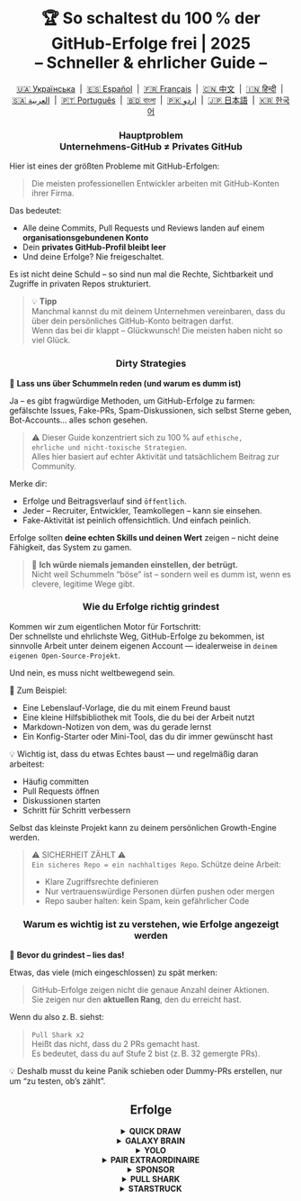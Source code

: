 <h1 align="center">
   🏆 So schaltest du 100 % der GitHub-Erfolge frei | 2025<br/>
   – Schneller & ehrlicher Guide –
</h1>

<div align="center">
  <a href="README_UA.md">🇺🇦 Українська</a> &nbsp;|&nbsp;
  <a href="README_ES.md">🇪🇸 Español</a> &nbsp;|&nbsp;
  <a href="README_FR.md">🇫🇷 Français</a> &nbsp;|&nbsp;
  <a href="README_ZH.md">🇨🇳 中文</a> &nbsp;|&nbsp;
  <a href="README_HI.md">🇮🇳 हिन्दी</a> &nbsp;|&nbsp;
  <a href="README_AR.md">🇸🇦 العربية</a> &nbsp;|&nbsp;
  <a href="README_PT.md">🇵🇹 Português</a> &nbsp;|&nbsp;
  <a href="README_BN.md">🇧🇩 বাংলা</a> &nbsp;|&nbsp;
  <a href="README_UR.md">🇵🇰 اردو</a> &nbsp;|&nbsp;
  <a href="README_JA.md">🇯🇵 日本語</a> &nbsp;|&nbsp;
  <a href="README_KO.md">🇰🇷 한국어</a>
</div>

<h3 align="center">
   Hauptproblem<br/>
   Unternehmens-GitHub ≠ Privates GitHub
</h3>

Hier ist eines der größten Probleme mit GitHub-Erfolgen:

> Die meisten professionellen Entwickler arbeiten mit GitHub-Konten ihrer Firma.

Das bedeutet:
- Alle deine Commits, Pull Requests und Reviews landen auf einem **organisationsgebundenen Konto**
- Dein **privates GitHub-Profil bleibt leer**
- Und deine Erfolge? Nie freigeschaltet.

Es ist nicht deine Schuld – so sind nun mal die Rechte, Sichtbarkeit und Zugriffe in privaten Repos strukturiert.

> 💡 **Tipp**  
> Manchmal kannst du mit deinem Unternehmen vereinbaren, dass du über dein persönliches GitHub-Konto beitragen darfst.  
> Wenn das bei dir klappt – Glückwunsch! Die meisten haben nicht so viel Glück.

<h3 align="center">Dirty Strategies</h3>

🚫 <b>Lass uns über Schummeln reden (und warum es dumm ist)</b>

Ja – es gibt fragwürdige Methoden, um GitHub-Erfolge zu farmen: gefälschte Issues, Fake-PRs, Spam-Diskussionen, sich selbst Sterne geben, Bot-Accounts... alles schon gesehen.

> ⚠️ Dieser Guide konzentriert sich zu 100 % auf <code>ethische, ehrliche und nicht-toxische Strategien</code>.  
> Alles hier basiert auf echter Aktivität und tatsächlichem Beitrag zur Community.

Merke dir:
- Erfolge und Beitragsverlauf sind <code>öffentlich</code>.
- Jeder – Recruiter, Entwickler, Teamkollegen – kann sie einsehen.
- Fake-Aktivität ist peinlich offensichtlich. Und einfach peinlich.

Erfolge sollten <strong>deine echten Skills und deinen Wert</strong> zeigen – nicht deine Fähigkeit, das System zu gamen.

> 💬 <strong>Ich würde niemals jemanden einstellen, der betrügt.</strong><br>
> Nicht weil Schummeln “böse” ist – sondern weil es dumm ist, wenn es clevere, legitime Wege gibt.

<h3 align="center">Wie du Erfolge richtig grindest</h3>

Kommen wir zum eigentlichen Motor für Fortschritt:  
Der schnellste und ehrlichste Weg, GitHub-Erfolge zu bekommen, ist sinnvolle Arbeit unter deinem eigenen Account — idealerweise in <code>deinem eigenen Open-Source-Projekt</code>.

Und nein, es muss nicht weltbewegend sein.

🎯 Zum Beispiel:
- Eine Lebenslauf-Vorlage, die du mit einem Freund baust
- Eine kleine Hilfsbibliothek mit Tools, die du bei der Arbeit nutzt
- Markdown-Notizen von dem, was du gerade lernst
- Ein Konfig-Starter oder Mini-Tool, das du dir immer gewünscht hast

💡 Wichtig ist, dass du etwas Echtes baust — und regelmäßig daran arbeitest:
* Häufig committen
* Pull Requests öffnen
* Diskussionen starten
* Schritt für Schritt verbessern

Selbst das kleinste Projekt kann zu deinem persönlichen Growth-Engine werden.

> ⚠️ SICHERHEIT ZÄHLT ⚠️  
> <code>Ein sicheres Repo = ein nachhaltiges Repo</code>. Schütze deine Arbeit:
> * Klare Zugriffsrechte definieren
> * Nur vertrauenswürdige Personen dürfen pushen oder mergen
> * Repo sauber halten: kein Spam, kein gefährlicher Code

<h3 align="center">Warum es wichtig ist zu verstehen, wie Erfolge angezeigt werden</h3>

🧠 <b>Bevor du grindest – lies das!</b>

Etwas, das viele (mich eingeschlossen) zu spät merken:

> GitHub-Erfolge zeigen nicht die genaue Anzahl deiner Aktionen.  
> Sie zeigen nur den <strong>aktuellen Rang</strong>, den du erreicht hast.

Wenn du also z. B. siehst:

> <code>Pull Shark x2</code>  
> Heißt das nicht, dass du 2 PRs gemacht hast.  
> Es bedeutet, dass du auf Stufe 2 bist (z. B. 32 gemergte PRs).

💡 Deshalb musst du keine Panik schieben oder Dummy-PRs erstellen, nur um “zu testen, ob’s zählt”.

<h2 align="center">Erfolge</h2>

<details>
    <summary align="center"><b>QUICK DRAW</b></summary>
<blockquote>Schließe ein Issue oder einen PR innerhalb von 5 Minuten nach dem Erstellen.</blockquote>
<div align="center">
    <img src="badges/quick-draw.png" alt="QuickDraw" width="140">
</div>

Seien wir ehrlich — dieser Erfolg ist eher ein Meme als ein Meilenstein 😅  
Er ist so leicht zu bekommen, dass er kaum zählt… aber hey, es ist trotzdem ein Badge in deinem Profil!

<ol>
    <li>Erstelle einen Pull Request</li>
    <li>Schließe ihn sofort</li>
</ol>

<blockquote>
   <b>⚠️ Keine Fake-PRs nötig. ⚠️</b><br/>
   Einfach während der normalen Arbeit einen echten PR schließen und wieder öffnen – das zählt auch.
</blockquote>
</details>

<details>
    <summary align="center"><b>GALAXY BRAIN</b></summary>
<blockquote>Deine Antwort wird als "Akzeptierte Antwort" in einer GitHub-Diskussion markiert.</blockquote>
<div align="center">
    <img src="badges/galaxy-brain.png" alt="Galaxy Brain">
</div>

Galaxy Brain belohnt Leute, die <strong>wirklich hilfreiche Antworten</strong> in GitHub Discussions geben.  
Wenn der/die Themenersteller:in deine Antwort als akzeptiert markiert — ist der Badge deiner.

Du kannst diesen Erfolg absolut in deinem eigenen Open-Source-Repo farmen.  
Und das ist nicht nur legitim — es ist sogar eine <strong>richtig gute Praxis</strong> für jedes Team.

Du lernst dabei:
<ul>
    <li>Kommunikation klar und auffindbar zu strukturieren</li>
    <li>Wichtige Entscheidungen transparent zu dokumentieren</li>
    <li>Dein gesamtes Team auf dem gleichen Stand zu halten</li>
</ul>

🚀 Houston, wir haben ein Problem! 🚀  
Selbst wenn deine Antwort korrekt ist und das Problem löst — sie wird selten akzeptiert.  
Erinnerungen werden oft ignoriert, und du wirst einfach geghostet. Hart, aber wahr.

Statt auf Fremde zu hoffen, versuch das hier:
> Farme Galaxy Brain in einem <strong>kontrollierten Umfeld</strong>:
* Schnapp dir Freund:innen oder Kolleg:innen
* Beantworte ihre echten Fragen
* Bitte sie, deine Antwort als akzeptiert zu markieren, wenn sie geholfen hat

`🧩 Strategie 1: Löse das Problem deines Freundes`

<ol>
    <li>Finde öffentliche Repos zu deinem Tech-Stack</li>
    <li>Prüfe, ob Discussions aktiviert sind</li>
    <li>Wenn jemand eine Frage stellt, die du beantworten kannst — hilf ihm/ihr</li>
    <li>Danach:
         <ul>
            <li>Bitte deine:n Freund:in, eine Diskussion mit deinem vorbereiteten Text zu eröffnen</li>
            <li>Schreib deine Antwort dort rein</li>
            <li>Und bitte darum, sie als akzeptiert zu markieren</li>
         </ul>
    </li>
</ol>

✅ Diese Strategie ist ehrlich, sinnvoll und schafft dauerhafte Ressourcen für die Community.

`🛠️ Strategie 2: Nutze Discussions in deinem eigenen Repo`

Wenn du ein Open-Source-Projekt betreust, <code>verlagere wichtige Kommunikation in GitHub Discussions</code>.

1. Aktiviere Discussions in den Repo-Einstellungen
2. Wenn Entscheidungen oder Feature-Debatten anstehen — eröffne einen öffentlichen Thread
3. Teile klare, hilfreiche Antworten
4. Wenn jemand anders das Thema erstellt hat — kann deine Antwort akzeptiert werden

✅ Diese Strategie:
- Baut eine transparente Entscheidungs-Historie auf
- Zeigt Initiative und Leadership
- Hält dein Team auf Kurs
- Und ja — bringt dir den Badge
</details>

<details>
    <summary align="center"><b>YOLO</b></summary>

> Merge deinen <code>eigenen</code> Pull Request ohne Review.
<div align="center">
    <img src="badges/yolo.png" alt="YOLO" width="140">
</div>

Dieser Erfolg geht auf Risiko, Vertrauen… oder Wahnsinn 😅  
Du musst ihn nur ein einziges Mal auslösen — hier ist der cleanste Weg:

<ol>
    <li>Mach eine kleine, sichere Änderung in deinem Projekt. Zum Beispiel:</li>
    <ul>
        <li>Lint-Fix</li>
        <li>Ein kurzer One-Liner-Fix</li>
        <li>Kleine, aber nützliche Ergänzung in <code>README.md</code></li>
        <li>Initial-Commit mit Setup oder <code>git init</code></li>
    </ul>
    <li>Erstelle einen Pull Request</li>
    <li>Merge ihn selbst – ohne Review</li>
</ol>

<blockquote>
   ⚠️ <b>WARNUNG: KEIN YOLO IN PRODUKTIVUMGEBUNGEN</b> ⚠️<br/>
   Merge einfach deinen Initial-PR in deinem Open-Source-Projekt ohne Review 😉  
   Sauber, ehrlich und vollkommen legitim.
</blockquote>
</details>

<details>
    <summary align="center"><b>PAIR EXTRAORDINAIRE</b></summary>
<blockquote>Merge einen PR mit einem Commit, der Co-Autoren enthält.</blockquote>
<div align="center">
    <img src="badges/pair-extraordinaire.png" alt="Pair Extraordinaire">
</div>

Gemeinsam arbeitet es sich besser — sogar für Erfolge.  
Um dieses Badge freizuschalten, brauchst du ehrliches und transparentes Pair Programming.

<ol>
    <li>Arbeite mit einem:r Mitwirkenden an deinem Open-Source-Projekt zusammen. Teilt Ideen, reviewed euch gegenseitig, schreibt Code gemeinsam.</li>
    <li>Füge deinem Commit die Co-Autoren-Zeile hinzu:<br>
        <code>Co-authored-by: johnDoe &lt;johnDoe@example.com&gt;</code><br>
        <ul>
            <li><code>johnDoe</code> = GitHub-Nutzername (aus der Profil-URL)</li>
            <li><code>johnDoe@example.com</code> = Die mit dem Account verbundene E-Mail-Adresse</li>
        </ul>
    </li>
    <li>Erstelle einen PR und merge ihn</li>
</ol>

Dieser Erfolg zählt zu den wertvollsten, da er echtes Teamwork voraussetzt.  
Pair Programming fördert nicht nur das Lernen, sondern verbessert auch die Codequalität durch Dialog und Review in Echtzeit.

> ⚙️ <strong>Hack 0: Automatisiere es</strong><br>
> Richte in deinem Editor eine Commit-Template-Vorlage ein mit der Zeile `Co-authored-by:` – keine Fehler, keine Vergesslichkeit.

> 🦈 <strong>Hack 1: Trigger <code>Pull Shark</code> parallel</strong><br>
> Wenn dein:e Partner:in den PR merged, sammelst du gleichzeitig Fortschritt für <strong>Pull Shark</strong>.  
> Zwei Erfolge auf einmal — klug aufteilen, smart arbeiten!
</details>

<details>
    <summary align="center"><b>SPONSOR</b></summary>
<blockquote>🐺 Wirf eine Münze deinem Hexer zu</blockquote>
<div align="center">
    <img src="badges/sponsor.png" alt="Sponsor" width="140">
</div>

Unterstütze ein Open-Source-Projekt oder einen Entwickler finanziell über GitHub Sponsors.

<div align="center">
   <br/>
   Um dieses Badge zu erhalten, spende einfach an eine beliebige Open-Source-Initiative.<br/>
   Vielleicht ist es ein Tool, das du täglich nutzt.<br/>
   Vielleicht ein Repo, das dir mal das Wochenende gerettet hat.<br/>
   Oder einfach ein Entwickler, den du wirklich respektierst.<br/>
   <br/>
</div>

💡 Selbst eine kleine Spende macht einen großen Unterschied. Sie zeigt Wertschätzung, Respekt – und hält den Open-Source-Geist am Leben.

> ❤️ Wenn dir dieser Guide geholfen hat — zögere nicht, dieses Repo zu `sponsoren`.  
> Das ist der beste Weg, um „Danke“ zu sagen.
</details>

<details>
    <summary align="center"><b>PULL SHARK</b></summary>
<blockquote>Lass deinen Pull Request von jemand anderem mergen.</blockquote>
<div align="center">
    <img src="badges/pull-shark.png" alt="Pull Shark">
</div>

Der einfachste Weg, um anzufangen: Arbeite an deinem eigenen Open-Source-Projekt — wie oben schon erwähnt.  
Erstelle sinnvolle Pull Requests und bitte deine Mitwirkenden, sie zu reviewen und zu mergen.

⭐ Das ist der **Skill-Booster schlechthin** auf GitHub — er zwingt dich dazu, sauberen, testbaren und gut überprüfbaren Code zu schreiben.

> 💡 **Hack 0: Schreibe kleine, atomare PRs**  
Viele Anfänger tappen in die “Mega-PR”-Falle: alles in einen riesigen Pull stopfen.  
Wenn du Pull Shark effektiv verdienen (und wachsen) willst, musst du lernen, kleine, fokussierte PRs zu schreiben.  
Das bedeutet: <code>klar umrissen, lesbar, testbar, leicht zu reviewen</code>.  
Das ist nicht nur für das Badge — <strong>so arbeitet man professionell</strong>.

> 🤝 **Hack 1: Verdiene „Pair Extraordinaire“ gleichzeitig**  
> Arbeite mit einem deiner Mitwirkenden zusammen. Code gemeinsam, gebt euch Feedback, reviewed euch gegenseitig.  
> Verwende dann den Tag <code>Co-authored-by:</code>, um die gemeinsame Arbeit sichtbar zu machen.  
> So macht ihr bei zwei Erfolgen gleichzeitig Fortschritte — smart!

> 🎯 **Hack 2: Verschenke YOLOs**  
> Wenn du einen winzigen, sicheren PR hast — lass ihn von deinem Teamkollegen <em>ohne Review</em> mergen, damit er den YOLO-Badge freischalten kann.  
> Du lieferst Mehrwert — er bekommt das Achievement. <code>Win-win!</code>
</details>

<details>
    <summary align="center"><b>STARSTRUCK</b></summary>
<blockquote>Erstelle ein Repository, das viele Sterne bekommt.</blockquote>
<div align="center">
    <img src="badges/starstruck.png" alt="Starstruck">
</div>

Das ist eines der härtesten und angesehensten Achievements auf GitHub.  
Es zeigt deinen tatsächlichen Einfluss auf die Community — und kann nicht durch Routine-Aktivitäten erreicht werden.  
Recruiter und Entwickler nehmen es ernst.

Es gibt keine To-do-Liste oder Abkürzung — du musst einfach ein echtes Problem der Community erkennen… und lösen. That’s it.

🎯 Ich sehe zwei realistische Wege:

<ol>
    <li><strong>Erstelle ein Software-Produkt</strong><br>
        Seien wir ehrlich — dafür brauchst du nicht nur Top-Skills, sondern auch Erfahrung, um das richtige Problem zu identifizieren.  
        Wahrscheinlich nichts für dein allererstes Repo.
    </li>
    <li><strong>Erstelle ein Repository mit echtem Mehrwert</strong><br>
        Zum Beispiel: ein gut geschriebenes How-to, ein nützlicher Starter-Config, ein kleines CLI-Tool oder eine kuratierte Sammlung (awesome list).
    </li>
</ol>

<blockquote><strong>⭐ Drück den „Star“-Button, Bro! ⭐</strong><br>
Dieses Repo ist ein gutes Beispiel für eine Community-Ressource.  
Wenn dir dieser Guide geholfen hat — lass gerne einen Stern da 🫡
</blockquote>

---

### 🧠 Wie findest du deine eigene „Star-würdige“ Idee?

Fokussiere dich auf Schmerzpunkte. Lerne sie zu erkennen. Hier kannst du suchen:

1. **Google Autocomplete** — schau, wonach Leute suchen:  
   `"github how to..."`, `"vite storybook setup..."` usw.

2. **Issues & Discussions** in deinem Lieblings-Framework:  
   Wenn jemand etwas fragt und viele 👍 erhält — besteht echter Bedarf.

3. **Höre auf Frust** — jedes Mal, wenn du oder jemand sagt:  
   *„Das nervt!“* oder *„Ich wünschte, das gäbe es…“* — ist das ein Zeichen.

Dann ist es einfach: **Biete eine Lösung an.**  
Verpacke sie in ein sauberes Repo mit einem klaren README — und teile es.

</details>
